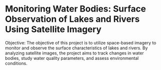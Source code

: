 # Monitoring Water Bodies: Surface Observation of Lakes and Rivers Using Satellite Imagery


Objective: The objective of this project is to utilize space-based imagery to monitor and observe the surface characteristics of lakes and rivers. By analyzing satellite images, the project aims to track changes in water bodies, study water quality parameters, and assess environmental conditions.